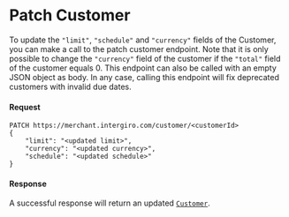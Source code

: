 # Patch Customer
To update the `"limit"`, `"schedule"` and `"currency"` fields of the Customer, you can make a call to the patch customer endpoint. 
Note that it is only possible to change the `"currency"` field of the customer if the `"total"` field of the customer equals 0. 
This endpoint can also be called with an empty JSON object as body. 
In any case, calling this endpoint will fix deprecated customers with invalid due dates.
<!-- In any case, calling this endpoint will fix deprecated customers with invalid balance configurations and due dates. -->

#### Request 
``` {1}
PATCH https://merchant.intergiro.com/customer/<customerId>
{
    "limit": "<updated limit>",
    "currency": "<updated currency>",
    "schedule": "<updated schedule>"
}
```

#### Response
A successful response will return an updated [`Customer`](../reference/customer.html#customer).